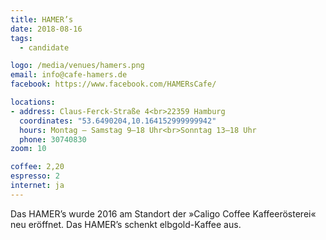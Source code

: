 ```yaml
---
title: HAMER’s
date: 2018-08-16
tags:
  - candidate

logo: /media/venues/hamers.png
email: info@cafe-hamers.de
facebook: https://www.facebook.com/HAMERsCafe/

locations:
- address: Claus-Ferck-Straße 4<br>22359 Hamburg
  coordinates: "53.6490204,10.164152999999942"
  hours: Montag – Samstag 9–18 Uhr<br>Sonntag 13–18 Uhr
  phone: 30740830
zoom: 10

coffee: 2,20
espresso: 2
internet: ja
---
```


Das HAMER’s wurde 2016 am Standort der »Caligo Coffee Kaffeerösterei« neu eröffnet. Das HAMER’s schenkt elbgold-Kaffee aus.
